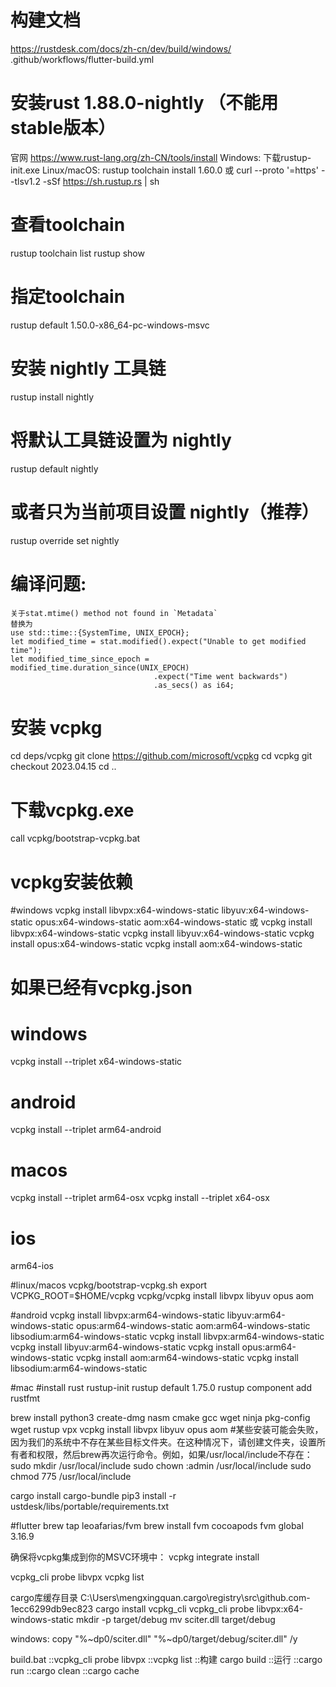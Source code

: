 # 构建文档
https://rustdesk.com/docs/zh-cn/dev/build/windows/
.github/workflows/flutter-build.yml

# 安装rust 1.88.0-nightly （不能用stable版本）
官网
https://www.rust-lang.org/zh-CN/tools/install
Windows:
    下载rustup-init.exe
Linux/macOS:
    rustup toolchain install 1.60.0
    或
    curl --proto '=https' --tlsv1.2 -sSf https://sh.rustup.rs | sh
# 查看toolchain
rustup toolchain list
rustup show
# 指定toolchain
rustup default 1.50.0-x86_64-pc-windows-msvc

# 安装 nightly 工具链
rustup install nightly

# 将默认工具链设置为 nightly
rustup default nightly

# 或者只为当前项目设置 nightly（推荐）
rustup override set nightly

# 编译问题:
    关于stat.mtime() method not found in `Metadata`
    替换为
    use std::time::{SystemTime, UNIX_EPOCH};
    let modified_time = stat.modified().expect("Unable to get modified time");
    let modified_time_since_epoch = modified_time.duration_since(UNIX_EPOCH)
                                    .expect("Time went backwards")
                                    .as_secs() as i64;

# 安装 vcpkg
cd deps/vcpkg
git clone https://github.com/microsoft/vcpkg
cd vcpkg
git checkout 2023.04.15
cd ..

# 下载vcpkg.exe
call vcpkg/bootstrap-vcpkg.bat
# vcpkg安装依赖
#windows
vcpkg install libvpx:x64-windows-static libyuv:x64-windows-static opus:x64-windows-static aom:x64-windows-static
或
vcpkg install libvpx:x64-windows-static
vcpkg install libyuv:x64-windows-static
vcpkg install opus:x64-windows-static
vcpkg install aom:x64-windows-static
# 如果已经有vcpkg.json
# windows
vcpkg install --triplet x64-windows-static
# android
vcpkg install --triplet arm64-android
# macos
vcpkg install --triplet arm64-osx
vcpkg install --triplet x64-osx
# ios
arm64-ios

#linux/macos
vcpkg/bootstrap-vcpkg.sh
export VCPKG_ROOT=$HOME/vcpkg
vcpkg/vcpkg install libvpx libyuv opus aom


#android
vcpkg install libvpx:arm64-windows-static libyuv:arm64-windows-static opus:arm64-windows-static aom:arm64-windows-static libsodium:arm64-windows-static
vcpkg install libvpx:arm64-windows-static
vcpkg install libyuv:arm64-windows-static
vcpkg install opus:arm64-windows-static
vcpkg install aom:arm64-windows-static
vcpkg install libsodium:arm64-windows-static

#mac
#install rust
rustup-init
rustup default 1.75.0
rustup component add rustfmt

brew install python3 create-dmg nasm cmake gcc wget ninja pkg-config wget rustup vpx
vcpkg install libvpx libyuv opus aom
#某些安装可能会失败，因为我们的系统中不存在某些目标文件夹。在这种情况下，请创建文件夹，设置所有者和权限，然后brew再次运行命令。例如，如果/usr/local/include不存在：
sudo mkdir /usr/local/include
sudo chown <username>:admin /usr/local/include
sudo chmod 775 /usr/local/include

cargo install cargo-bundle
pip3 install -r ustdesk/libs/portable/requirements.txt

#flutter
brew tap leoafarias/fvm
brew install fvm cocoapods
fvm global 3.16.9



确保将vcpkg集成到你的MSVC环境中：
vcpkg integrate install

vcpkg_cli probe libvpx
vcpkg list




cargo库缓存目录
C:\Users\mengxingquan\.cargo\registry\src\github.com-1ecc6299db9ec823
cargo install vcpkg_cli
vcpkg_cli probe libvpx:x64-windows-static
mkdir -p target/debug
mv sciter.dll target/debug

windows:
copy "%~dp0/sciter.dll" "%~dp0/target/debug/sciter.dll" /y

build.bat
::vcpkg_cli probe libvpx
::vcpkg list
::构建
cargo build
::运行
::cargo run
::cargo clean
::cargo cache


